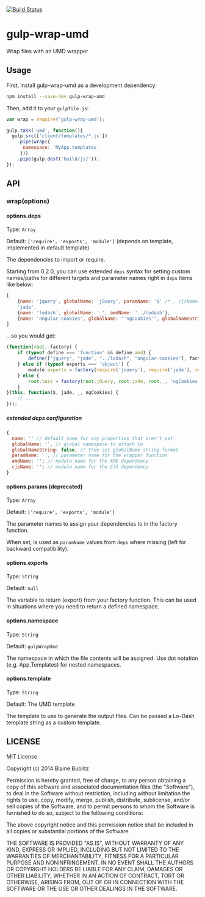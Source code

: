 [![Build Status](https://travis-ci.org/phated/gulp-wrap-umd.png?branch=master)](https://travis-ci.org/phated/gulp-wrap-umd)

# gulp-wrap-umd

Wrap files with an UMD wrapper

## Usage

First, install gulp-wrap-umd as a development dependency:

```bash
npm install --save-dev gulp-wrap-umd
```

Then, add it to your `gulpfile.js`:

```js
var wrap = require('gulp-wrap-umd');

gulp.task('umd', function(){
  gulp.src(['client/templates/*.js'])
    .pipe(wrap({
      namespace: 'MyApp.templates'
     }))
    .pipe(gulp.dest('build/js/'));
});
```

## API

### wrap(options)

#### options.deps

Type: `Array`

Default: `['require', 'exports', 'module']` (depends on template, implemented in default template)

The dependencies to import or require.

Starting from 0.2.0, you can use extended `deps` syntax for setting custom names/paths for different targets and parameter names right in `deps` items like below:
```javascript
[
    {name: 'jquery', globalName: 'jQuery', paramName: '$' /* , cjsName: ..., amdName: ... */},
    'jade',
    {name: 'lodash', globalName: '_', amdName: '../lodash'},
    {name: 'angular-cookies', globalName: "'ngCookies'", globalNameString: true, paramName: 'ngCookies'}
]
```
...so you would get:
```javascript
(function(root, factory) {
    if (typeof define === 'function' && define.amd) {
        define(["jquery", "jade", "../lodash", "angular-cookies"], factory);
    } else if (typeof exports === 'object') {
        module.exports = factory(require('jquery'), require('jade'), require('lodash'), require('angular-cookies'));
    } else {
        root.test = factory(root.jQuery, root.jade, root._, 'ngCookies');
    }
}(this, function($, jade, _, ngCookies) {
    // ...
}));
```

##### extended deps configuration

```js
{
  name: '' // default name for any properties that aren't set
  globalName: '', // global namespace to attach to
  globalNameString: false, // True set globalName string format
  paramName: '', // parameter name for the wrapper function
  amdName: ''; // module name for the AMD dependency
  cjsName: ''; // module name for the CJS dependency
}
```

#### options.params (deprecated)

Type: `Array`

Default: `['require', 'exports', 'module']`

The parameter names to assign your dependencies to in the factory function.

When set, is used as `paramName` values from `deps` where missing (left for backward compatibility).

#### options.exports

Type: `String`

Default: `null`

The variable to return (export) from your factory function.  This can be used in situations where you need to return a defined namespace.

#### options.namespace

Type: `String`

Default: `gulpWrapUmd`

The namespace in which the file contents will be assigned. Use dot notation (e.g. App.Templates) for nested namespaces.

#### options.template

Type: `String`

Default: The UMD template

The template to use to generate the output files. Can be passed a Lo-Dash template string as a custom template.

## LICENSE

MIT License

Copyright (c) 2014 Blaine Bublitz

Permission is hereby granted, free of charge, to any person obtaining
a copy of this software and associated documentation files (the
"Software"), to deal in the Software without restriction, including
without limitation the rights to use, copy, modify, merge, publish,
distribute, sublicense, and/or sell copies of the Software, and to
permit persons to whom the Software is furnished to do so, subject to
the following conditions:

The above copyright notice and this permission notice shall be
included in all copies or substantial portions of the Software.

THE SOFTWARE IS PROVIDED "AS IS", WITHOUT WARRANTY OF ANY KIND,
EXPRESS OR IMPLIED, INCLUDING BUT NOT LIMITED TO THE WARRANTIES OF
MERCHANTABILITY, FITNESS FOR A PARTICULAR PURPOSE AND
NONINFRINGEMENT. IN NO EVENT SHALL THE AUTHORS OR COPYRIGHT HOLDERS BE
LIABLE FOR ANY CLAIM, DAMAGES OR OTHER LIABILITY, WHETHER IN AN ACTION
OF CONTRACT, TORT OR OTHERWISE, ARISING FROM, OUT OF OR IN CONNECTION
WITH THE SOFTWARE OR THE USE OR OTHER DEALINGS IN THE SOFTWARE.

